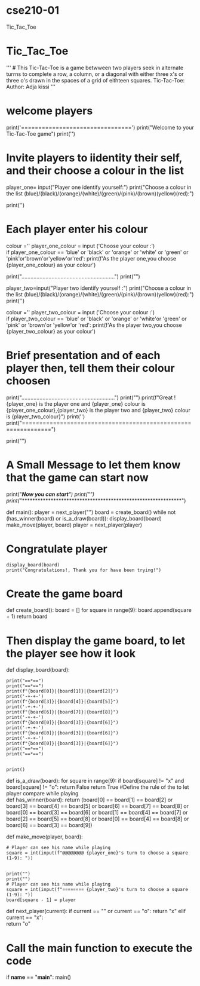 # cse210-01
Tic_Tac_Toe

# Tic_Tac_Toe
 ''' # This Tic-Tac-Toe is a game betwween  two players seek in alternate turrns to complete a row,   a column, or a diagonal with either three x's or three o's drawn in the spaces of a grid of eithteen squares.  Tic-Tac-Toe:  Author: Adja kissi '''


# welcome players
print('================================')
print("Welcome to your Tic-Tac-Toe game")
print('')


# Invite players to iidentity their self, and their choose a colour in the list 
player_one= input("Player one identify yourself:")
print("Choose a colour in the list (blue)/(black)/(orange)/(white)/(green)/(pink)/(brown)(yellow)(red):")

print('')

# Each player enter his colour
colour =''
player_one_colour = input ('Choose your colour :')  
if player_one_colour == 'blue' or 'black' or 'orange' or 'white' or 'green' or 'pink'or'brown'or'yellow'or'red':
   print(f'As the player one,you choose {player_one_colour} as your colour')

print("..............................................................")
print("")

player_two=input("Player two identify yourself :")
print("Choose a colour in the list (blue)/(black)/(orange)/(white)/(green)/(pink)/(brown)(yellow)(red):")
print('')


colour =''
player_two_colour = input ('Choose your colour :')  
if player_two_colour == 'blue' or 'black' or 'orange' or 'white'or 'green' or 'pink' or 'brown'or 'yellow'or 'red':
   print(f'As the player two,you choose {player_two_colour} as your colour')
     

# Brief  presentation and of each player then, tell them their colour choosen
   print("..............................................................")
print("")
print(f"Great ! {player_one} is the  player one and {player_one} colour is  {player_one_colour},{player_two} is the player two and {player_two} colour is {player_two_colour}")
print('')
print("==============================================================")

print("")


     
# A Small Message to let them know that the game can start now
print("***********************Now you can start**********************")
print("")
print("**************************************************************")


def main():
    player = next_player("")
    board =  create_board()
    while not (has_winner(board) or is_a_draw(board)):
        display_board(board)
        make_move(player, board)
        player = next_player(player)
# Congratulate player
    display_board(board)
    print("Congratulations!, Thank you for have been trying!")
  
# Create the game board
def create_board():
    board = []
    for square in range(9):
        board.append(square + 1)
    return board
# Then display the game board, to let the player see how it look
def display_board(board):
   
    print("==*==")
    print("==*==")
    print(f"{board[0]}|{board[1]}|{board[2]}")
    print('-+-+-')
    print(f"{board[3]}|{board[4]}|{board[5]}")
    print('-+-+-')
    print(f"{board[6]}|{board[7]}|{board[8]}")
    print('-+-+-')
    print(f"{board[0]}|{board[3]}|{board[6]}")
    print('-+-+-')
    print(f"{board[0]}|{board[3]}|{board[6]}")
    print('-+-+-')
    print(f"{board[0]}|{board[3]}|{board[6]}")
    print("==*==")
    print("==*==")
  
    
    print()
    
def is_a_draw(board):
    for square in range(9):
        if board[square] != "x" and board[square] != "o":
            return False
    return True
 #Define the rule of the to let player compare while playing   
def has_winner(board):
    return (board[0] == board[1] == board[2] or
            board[3] == board[4] == board[5] or
            board[6] == board[7] == board[8] or
            board[0] == board[3] == board[6] or
            board[1] == board[4] == board[7] or
            board[2] == board[5] == board[8] or
            board[0] == board[4] == board[8] or
            board[6] == board[3] == board[9])




def make_move(player, board):
    
    
    # Player can see his name while playing
    square = int(input(f"@@@@@@@@ {player_one}'s turn to choose a square (1-9): "))
 
    
    print("")   
    print("")
    # Player can see his name while playing
    square = int(input(f"¤¤¤¤¤¤¤¤ {player_two}'s turn to choose a square (1-9): "))
    board[square - 1] = player

def next_player(current):
    if current == "" or current == "o":
        return "x"
    elif current == "x":    
         return "o"








# Call the main function to execute the code
if __name__ == "__main__":
    main()
